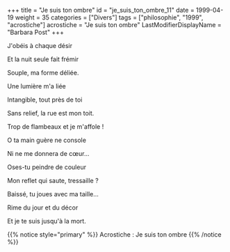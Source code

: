 +++
title = "Je suis ton ombre"
id = "je_suis_ton_ombre_11"
date = 1999-04-19
weight = 35
categories = ["Divers"]
tags = ["philosophie", "1999", "acrostiche"]
acrostiche = "Je suis ton ombre"
LastModifierDisplayName = "Barbara Post"
+++

J'obéis à chaque désir

Et la nuit seule fait frémir

Souple, ma forme déliée.

Une lumière m'a liée

Intangible, tout près de toi

Sans relief, la rue est mon toit.

Trop de flambeaux et je m'affole !

O ta main guère ne console

Ni ne me donnera de cœur...

Oses-tu peindre de couleur

Mon reflet qui saute, tressaille ?

Baissé, tu joues avec ma taille...

Rime du jour et du décor

Et je te suis jusqu'à la mort.

{{% notice style="primary" %}}
Acrostiche : Je suis ton ombre
{{% /notice %}}
